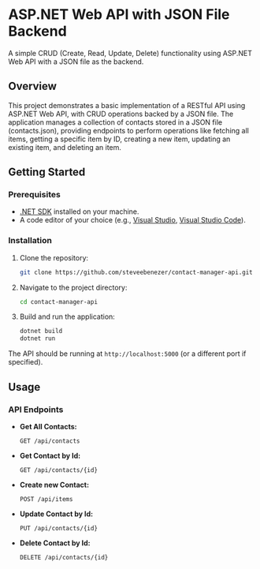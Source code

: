 # ASP.NET Web API with JSON File Backend
A simple CRUD (Create, Read, Update, Delete) functionality using ASP.NET Web API with a JSON file as the backend.

## Overview
This project demonstrates a basic implementation of a RESTful API using ASP.NET Web API, with CRUD operations backed by a JSON file. The application manages a collection of contacts stored in a JSON file (contacts.json), providing endpoints to perform operations like fetching all items, getting a specific item by ID, creating a new item, updating an existing item, and deleting an item.

## Getting Started

### Prerequisites

- [.NET SDK](https://dotnet.microsoft.com/download) installed on your machine.
- A code editor of your choice (e.g., [Visual Studio](https://visualstudio.microsoft.com/), [Visual Studio Code](https://code.visualstudio.com/)).

### Installation

1. Clone the repository:

    ```bash
    git clone https://github.com/steveebenezer/contact-manager-api.git
    ```

2. Navigate to the project directory:

    ```bash
    cd contact-manager-api
    ```

3. Build and run the application:

    ```bash
    dotnet build
    dotnet run
    ```

The API should be running at `http://localhost:5000` (or a different port if specified).

## Usage

### API Endpoints

- **Get All Contacts:**

  ```http
  GET /api/contacts
  ```
- **Get Contact by Id:**

  ```http
  GET /api/contacts/{id}
  ```
- **Create new Contact:**

  ```http
  POST /api/items
  ```
- **Update Contact by Id:**

  ```http
  PUT /api/contacts/{id}
  ```
- **Delete Contact by Id:**

  ```http
  DELETE /api/contacts/{id}
  ```